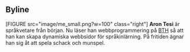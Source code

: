 ## Byline

[FIGURE src="image/me_small.png?w=100" class="right"]
**Aron Tesi** är språkvetare från början. Nu läser han webbprogrammering på [BTH](https://www.bth.se/) så att han kan skapa dynamiska webbsidor för språkinlärning. På fritiden ägnar han sig åt att spela schack och munspel.
